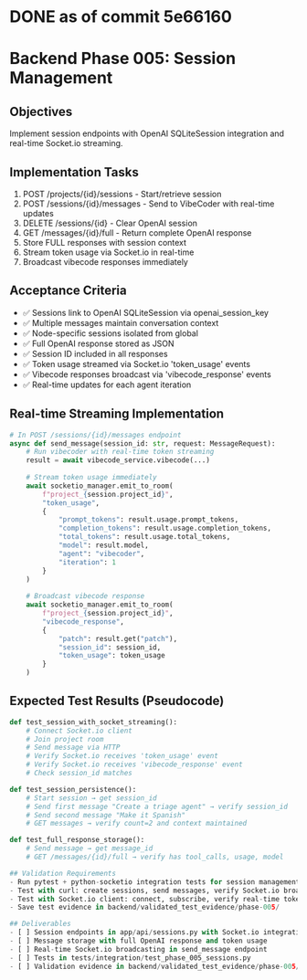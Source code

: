 # DONE as of commit 5e66160

# Backend Phase 005: Session Management

## Objectives
Implement session endpoints with OpenAI SQLiteSession integration and real-time Socket.io streaming.

## Implementation Tasks
1. POST /projects/{id}/sessions - Start/retrieve session
2. POST /sessions/{id}/messages - Send to VibeCoder with real-time updates
3. DELETE /sessions/{id} - Clear OpenAI session
4. GET /messages/{id}/full - Return complete OpenAI response
5. Store FULL responses with session context
6. Stream token usage via Socket.io in real-time
7. Broadcast vibecode responses immediately

## Acceptance Criteria
- ✅ Sessions link to OpenAI SQLiteSession via openai_session_key
- ✅ Multiple messages maintain conversation context
- ✅ Node-specific sessions isolated from global
- ✅ Full OpenAI response stored as JSON
- ✅ Session ID included in all responses
- ✅ Token usage streamed via Socket.io 'token_usage' events
- ✅ Vibecode responses broadcast via 'vibecode_response' events
- ✅ Real-time updates for each agent iteration

## Real-time Streaming Implementation
```python
# In POST /sessions/{id}/messages endpoint
async def send_message(session_id: str, request: MessageRequest):
    # Run vibecoder with real-time token streaming
    result = await vibecode_service.vibecode(...)
    
    # Stream token usage immediately
    await socketio_manager.emit_to_room(
        f"project_{session.project_id}",
        "token_usage",
        {
            "prompt_tokens": result.usage.prompt_tokens,
            "completion_tokens": result.usage.completion_tokens,
            "total_tokens": result.usage.total_tokens,
            "model": result.model,
            "agent": "vibecoder",
            "iteration": 1
        }
    )
    
    # Broadcast vibecode response
    await socketio_manager.emit_to_room(
        f"project_{session.project_id}",
        "vibecode_response",
        {
            "patch": result.get("patch"),
            "session_id": session_id,
            "token_usage": token_usage
        }
    )
```

## Expected Test Results (Pseudocode)
```python
def test_session_with_socket_streaming():
    # Connect Socket.io client
    # Join project room
    # Send message via HTTP
    # Verify Socket.io receives 'token_usage' event
    # Verify Socket.io receives 'vibecode_response' event
    # Check session_id matches

def test_session_persistence():
    # Start session → get session_id
    # Send first message "Create a triage agent" → verify session_id
    # Send second message "Make it Spanish" 
    # GET messages → verify count=2 and context maintained

def test_full_response_storage():
    # Send message → get message_id
    # GET /messages/{id}/full → verify has tool_calls, usage, model

## Validation Requirements
- Run pytest + python-socketio integration tests for session management with streaming
- Test with curl: create sessions, send messages, verify Socket.io broadcasts
- Test with Socket.io client: connect, subscribe, verify real-time token usage
- Save test evidence in backend/validated_test_evidence/phase-005/

## Deliverables
- [ ] Session endpoints in app/api/sessions.py with Socket.io integration
- [ ] Message storage with full OpenAI response and token usage
- [ ] Real-time Socket.io broadcasting in send_message endpoint
- [ ] Tests in tests/integration/test_phase_005_sessions.py
- [ ] Validation evidence in backend/validated_test_evidence/phase-005/